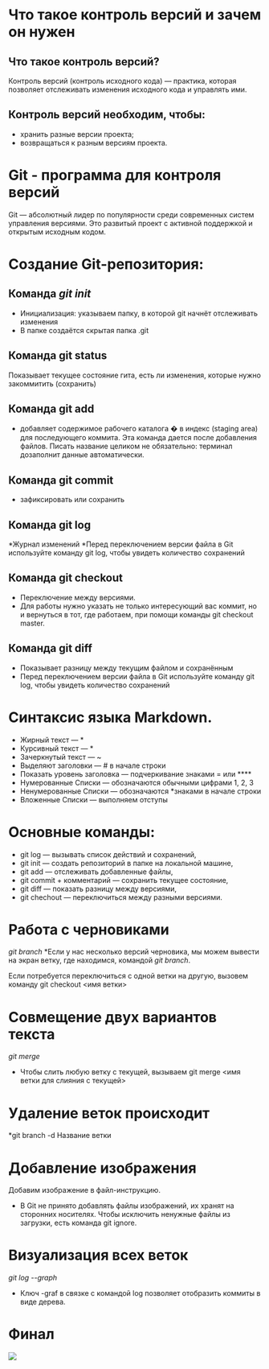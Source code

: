 # Что такое контроль версий и зачем он нужен

## Что такое контроль версий?

Контроль версий (контроль исходного кода) — практика, которая позволяет отслеживать изменения исходного кода и управлять ими.

## Контроль версий необходим, чтобы:

* хранить разные версии проекта; 
* возвращаться к разным версиям проекта.

# Git - программа для контроля версий 

 Git  — абсолютный лидер по популярности среди современных систем управления версиями. Это развитый проект с активной поддержкой и открытым исходным кодом.



# Создание Git-репозитория:

## Команда *git init*
* Инициализация: указываем папку, в которой git начнёт отслеживать изменения
* В папке создаётся скрытая папка .git

## Команда git status
Показывает текущее состояние гита, есть  ли изменения, которые нужно закоммитить (сохранить)

## Команда git add
* добавляет содержимое рабочего каталога �
в индекс (staging area) для последующего коммита. Эта команда дается после добавления файлов. Писать название целиком не обязательно: терминал дозаполнит данные автоматически.

## Команда git commit 
* зафиксировать или сохранить

## Команда git log
*Журнал изменений
*Перед переключением версии файла в Git используйте команду git log, чтобы увидеть количество сохранений

## Команда git checkout
* Переключение между версиями.
* Для работы нужно указать не только интересующий вас коммит, но и вернуться  в тот, где работаем, при помощи команды git checkout master.

## Команда git diff
* Показывает разницу между текущим файлом и сохранённым
* Перед переключением версии файла в Git используйте команду git log, чтобы увидеть количество сохранений

# Синтаксис языка Markdown.
* Жирный текст — *
* Курсивный текст — *
* Зачеркнутый текст — ~
* Выделяют заголовки — # в начале строки
* Показать уровень заголовка — подчеркивание знаками = или ****
* Нумерованные Списки — обозначаются обычными цифрами 1, 2, 3
* Ненумерованные Списки — обозначаются *знаками в начале строки
* Вложенные Списки — выполняем отступы

# Основные команды:
* git log — вызывать список действий и сохранений,
* git init — создать репозиторий в папке на локальной машине, 
* git add — отслеживать добавленные файлы,
* git commit + комментарий — сохранить текущее состояние, 
* git diff — показать разницу между версиями,
* git chechout — переключиться между разными версиями.

# Работа с черновиками 
*git branch*
*Если у нас несколько версий черновика, мы можем вывести на экран ветку, где находимся, командой *git branch*.

Если потребуется переключиться с одной ветки на другую, вызовем команду git checkout <имя ветки>

# Совмещение двух вариантов текста
*git merge*
* Чтобы слить любую ветку с текущей, вызываем git merge <имя ветки для слияния с текущей>
# Удаление веток происходит 
*git branch -d Название ветки

# Добавление изображения 
Добавим изображение в файл-инструкцию.
* В Git не принято добавлять файлы изображений, их хранят на сторонних носителях. Чтобы исключить ненужные файлы из загрузки, есть команда git ignore.

# Визуализация всех веток
*git log --graph*
* Ключ -graf в связке с командой log позволяет отобразить коммиты в виде дерева.

# Финал

<img src =https://upload.wikimedia.org/wikipedia/en/d/d2/Stitch_%28Lilo_%26_Stitch%29.svg>